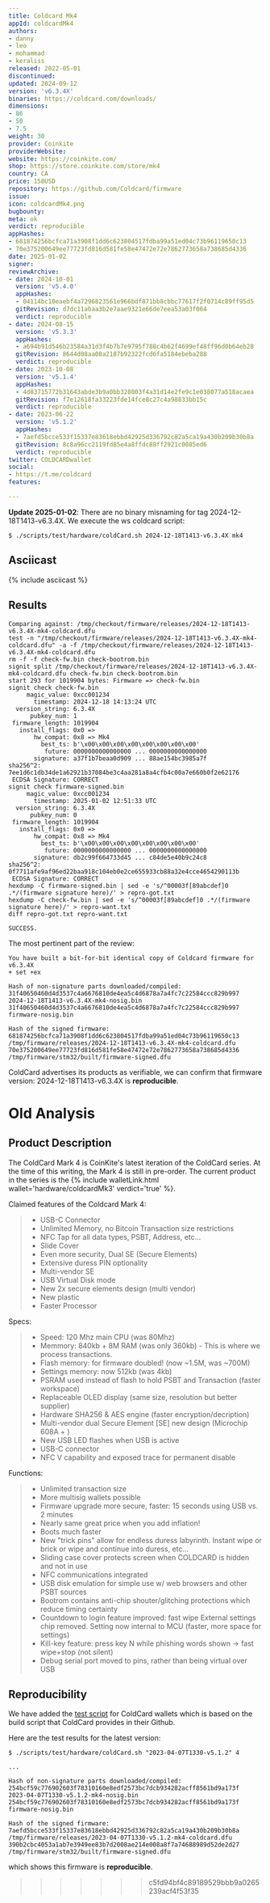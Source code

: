 ```yaml
---
title: Coldcard Mk4
appId: coldcardMk4
authors:
- danny
- leo
- mohammad
- keraliss
released: 2022-05-01
discontinued: 
updated: 2024-09-12
version: 'v6.3.4X'
binaries: https://coldcard.com/downloads/
dimensions:
- 86
- 50
- 7.5
weight: 30
provider: Coinkite
providerWebsite: 
website: https://coinkite.com/
shop: https://store.coinkite.com/store/mk4
country: CA
price: 158USD
repository: https://github.com/Coldcard/firmware
issue: 
icon: coldcardMk4.png
bugbounty: 
meta: ok
verdict: reproducible
appHashes:
- 681874256bcfca71a3908f1dd6c623804517fdba99a51ed04c73b96119650c13
- 70e375200649ee77723fd816d581fe58e47472e72e7862773658a738685d4336
date: 2025-01-02
signer: 
reviewArchive:
- date: 2024-10-01
  version: 'v5.4.0'
  appHashes:
  - 04114bc10eaebf4a7296823561e966bdf871bb8cbbc77617f2f0714c89ff95d5
  gitRevision: d7dc11abaa3b2e7aae9321e66de7eea53a03f064
  verdict: reproducible
- date: 2024-08-15
  version: 'v5.3.3'
  appHashes:
  - a694b91d546b23584a31d3f4b7b7e9795f788c4b62f4699ef48ff96d0b64eb28
  gitRevision: 8644d08aa08a2187b92322fcd6fa5184ebeba288
  verdict: reproducible
- date: 2023-10-08
  version: 'v5.1.4'
  appHashes:
  - 4d83715772b31643abde3b9a0bb328003f4a31d14e2fe9c1e038077a518acaea
  gitRevision: f7e12618fa33223fde14fce8c27c4a98833bb15c
  verdict: reproducible
- date: 2023-06-22
  version: 'v5.1.2'
  appHashes:
  - 7aefd5bcce533f15337e83618ebbd42925d336792c82a5ca19a430b209b30b8a
  gitRevision: 8c8a96cc2119fd85e4a8ffdc88ff2921c0085ed6
  verdict: reproducible
twitter: COLDCARDwallet
social:
- https://t.me/coldcard
features: 

---
```


**Update 2025-01-02**: There are no binary misnaming for tag 2024-12-18T1413-v6.3.4X. We execute the ws coldcard script:

`$ ./scripts/test/hardware/coldCard.sh 2024-12-18T1413-v6.3.4X mk4`

## Asciicast

{% include asciicast %}

## Results

```
Comparing against: /tmp/checkout/firmware/releases/2024-12-18T1413-v6.3.4X-mk4-coldcard.dfu
test -n "/tmp/checkout/firmware/releases/2024-12-18T1413-v6.3.4X-mk4-coldcard.dfu" -a -f /tmp/checkout/firmware/releases/2024-12-18T1413-v6.3.4X-mk4-coldcard.dfu
rm -f -f check-fw.bin check-bootrom.bin
signit split /tmp/checkout/firmware/releases/2024-12-18T1413-v6.3.4X-mk4-coldcard.dfu check-fw.bin check-bootrom.bin
start 293 for 1019904 bytes: Firmware => check-fw.bin
signit check check-fw.bin
     magic_value: 0xcc001234
       timestamp: 2024-12-18 14:13:24 UTC
  version_string: 6.3.4X
      pubkey_num: 1
 firmware_length: 1019904
   install_flags: 0x0 =>
       hw_compat: 0x8 => Mk4
         best_ts: b'\x00\x00\x00\x00\x00\x00\x00\x00'
          future: 0000000000000000 ... 0000000000000000
       signature: a37f1b7beaa0d909 ... 88ae154bc3985a7f
sha256^2: 7ee1d6c1db34de1a62921b37084be3c4aa281a8a4cfb4c00a7e660b0f2e62176
 ECDSA Signature: CORRECT
signit check firmware-signed.bin
     magic_value: 0xcc001234
       timestamp: 2025-01-02 12:51:33 UTC
  version_string: 6.3.4X
      pubkey_num: 0
 firmware_length: 1019904
   install_flags: 0x0 =>
       hw_compat: 0x8 => Mk4
         best_ts: b'\x00\x00\x00\x00\x00\x00\x00\x00'
          future: 0000000000000000 ... 0000000000000000
       signature: db2c99f664733d45 ... c84de5e40b9c24c8
sha256^2: 0f7711afe9af96ed22baa918c104eb0e2ce655933cb88a32e4cce4654290113b
 ECDSA Signature: CORRECT
hexdump -C firmware-signed.bin | sed -e 's/^00003f[89abcdef]0 .*/(firmware signature here)/' > repro-got.txt
hexdump -C check-fw.bin | sed -e 's/^00003f[89abcdef]0 .*/(firmware signature here)/' > repro-want.txt
diff repro-got.txt repro-want.txt

SUCCESS. 
```

The most pertinent part of the review:

```
You have built a bit-for-bit identical copy of Coldcard firmware for v6.3.4X
+ set +ex

Hash of non-signature parts downloaded/compiled:
31f40650460d4d3537c4a6676810de4ea5c4d6878a7a4fc7c22584ccc829b997  2024-12-18T1413-v6.3.4X-mk4-nosig.bin
31f40650460d4d3537c4a6676810de4ea5c4d6878a7a4fc7c22584ccc829b997  firmware-nosig.bin

Hash of the signed firmware:
681874256bcfca71a3908f1dd6c623804517fdba99a51ed04c73b96119650c13  /tmp/firmware/releases/2024-12-18T1413-v6.3.4X-mk4-coldcard.dfu
70e375200649ee77723fd816d581fe58e47472e72e7862773658a738685d4336  /tmp/firmware/stm32/built/firmware-signed.dfu
```

ColdCard advertises its products as verifiable, we can confirm that firmware version: 2024-12-18T1413-v6.3.4X is **reproducible**.

# Old Analysis

## Product Description 

The ColdCard Mark 4 is CoinKite's latest iteration of the ColdCard series. At the time of this writing, the Mark 4 is still in pre-order. The current product in the series is the {% include walletLink.html wallet='hardware/coldcardMk3' verdict='true' %}. 

Claimed features of the Coldcard Mark 4:

> - USB-C Connector
> - Unlimited Memory, no Bitcoin Transaction size restrictions
> - NFC Tap for all data types, PSBT, Address, etc...
> - Slide Cover
> - Even more security, Dual SE (Secure Elements)
> - Extensive duress PIN optionality
> - Multi-vendor SE
> - USB Virtual Disk mode
> - New 2x secure elements design (multi vendor)
> - New plastic
> - Faster Processor

Specs:

> - Speed: 120 Mhz main CPU (was 80Mhz)
> - Memmory: 840kb + 8M RAM (was only 360kb) - This is where we process transactions.
> - Flash memory: for firmware doubled! (now ~1.5M, was ~700M)
> - Settings memory: now 512kb (was 4kb)
> - PSRAM used instead of flash to hold PSBT and Transaction (faster workspace)
> - Replaceable OLED display (same size, resolution but better supplier)
> - Hardware SHA256 & AES engine (faster encryption/decription)
> - Multi-vendor dual Secure Element [SE] new design (Microchip 608A + )
> - New USB LED flashes when USB is active
> - USB-C connector
> - NFC V capability and exposed trace for permanent disable

Functions: 

> - Unlimited transaction size
> - More multisig wallets possible
> - Firmware upgrade more secure, faster: 15 seconds using USB vs. 2 minutes
> - Nearly same great price when you add inflation!
> - Boots much faster
> - New "trick pins" allow for endless duress labyrinth. Instant wipe or brick or wipe and continue into duress, etc...
> - Sliding case cover protects screen when COLDCARD is hidden and not in use
> - NFC communications integrated
> - USB disk emulation for simple use w/ web browsers and other PSBT sources
> - Bootrom contains anti-chip shouter/glitching protections which reduce timing certainty
> - Countdown to login feature improved: fast wipe
External settings chip removed. Setting now internal to MCU (faster, more space for settings)
> - Kill-key feature: press key N while phishing words shown -> fast wipe+stop (not silent)
> - Debug serial port moved to pins, rather than being virtual over USB

## Reproducibility

We have added the [test script](https://gitlab.com/walletscrutiny/walletScrutinyCom/-/blob/master/scripts/test/hardware/coldCard.sh)
for ColdCard wallets which is based on the build script that ColdCard provides in their Github.

Here are the test results for the latest version:

```
$ ./scripts/test/hardware/coldCard.sh "2023-04-07T1330-v5.1.2" 4

...

Hash of non-signature parts downloaded/compiled:
254bcf59c776902603f78310160e8edf2573bc7dcb934282acff8561bd9a173f  2023-04-07T1330-v5.1.2-mk4-nosig.bin
254bcf59c776902603f78310160e8edf2573bc7dcb934282acff8561bd9a173f  firmware-nosig.bin

Hash of the signed firmware:
7aefd5bcce533f15337e83618ebbd42925d336792c82a5ca19a430b209b30b8a  /tmp/firmware/releases/2023-04-07T1330-v5.1.2-mk4-coldcard.dfu
390b2cbc4053a1ab7e3949ee83b7d2008ae214e008a8f7a74688989d52de2d27  /tmp/firmware/stm32/built/firmware-signed.dfu
```

which shows this firmware is **reproducible**.

>>>>>>> c5fd94bf4c89189529bbb9a0265239acf4f53f35
